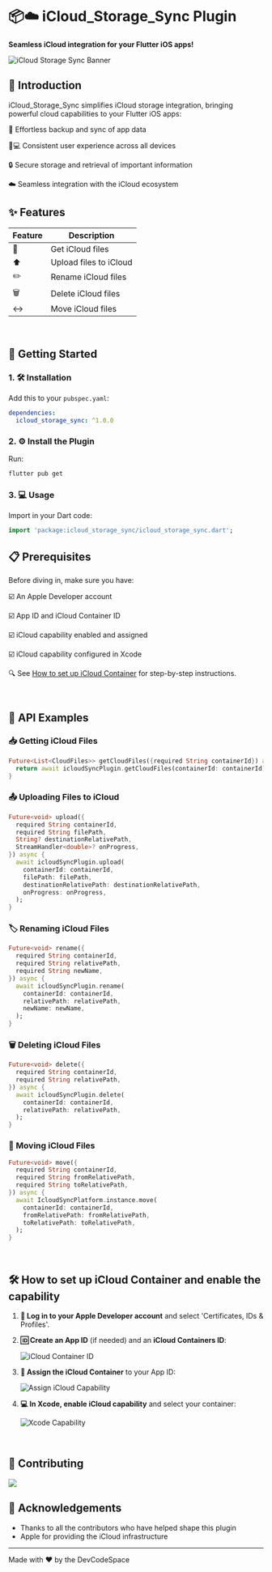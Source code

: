 # 📦☁️ iCloud_Storage_Sync Plugin

**Seamless iCloud integration for your Flutter iOS apps!**

![iCloud Storage Sync Banner](https://raw.githubusercontent.com/DevCodeSpace/icloud_storage_sync/main/assets/icloud_storage_sync_pub_dev_banner.jpg)

## 🌟 Introduction

iCloud_Storage_Sync simplifies iCloud storage integration, bringing powerful cloud capabilities to your Flutter iOS apps:

🔄 Effortless backup and sync of app data

📱💻 Consistent user experience across all devices

🔒 Secure storage and retrieval of important information

☁️ Seamless integration with the iCloud ecosystem


## ✨ Features

| Feature | Description |
|---------|-------------|
| 📂 | Get iCloud files |
| ⬆️ | Upload files to iCloud |
| ✏️ | Rename iCloud files |
| 🗑️ | Delete iCloud files |
| ↔️ | Move iCloud files |

<br>

## 🚀 Getting Started

### 1. 🛠️ Installation

Add this to your `pubspec.yaml`:

```yaml
dependencies:
  icloud_storage_sync: ^1.0.0
```

### 2. ⚙️ Install the Plugin

Run:

```bash
flutter pub get
```

### 3. 💻 Usage

Import in your Dart code:

```dart
import 'package:icloud_storage_sync/icloud_storage_sync.dart';
```

## 📋 Prerequisites

Before diving in, make sure you have:
 
 ☑️ An Apple Developer account

 ☑️ App ID and iCloud Container ID

 ☑️ iCloud capability enabled and assigned

 ☑️ iCloud capability configured in Xcode

🔍 See [How to set up iCloud Container](#-how-to-set-up-icloud-container-and-enable-the-capability) for step-by-step instructions.

<br>

## 🧰 API Examples

### 📥 Getting iCloud Files

```dart
Future<List<CloudFiles>> getCloudFiles({required String containerId}) async {
  return await icloudSyncPlugin.getCloudFiles(containerId: containerId);
}
```

### 📤 Uploading Files to iCloud

```dart
Future<void> upload({
  required String containerId,
  required String filePath,
  String? destinationRelativePath,
  StreamHandler<double>? onProgress,
}) async {
  await icloudSyncPlugin.upload(
    containerId: containerId,
    filePath: filePath,
    destinationRelativePath: destinationRelativePath,
    onProgress: onProgress,
  );
}
```

### 🏷️ Renaming iCloud Files

```dart
Future<void> rename({
  required String containerId,
  required String relativePath,  
  required String newName,
}) async {
  await icloudSyncPlugin.rename(
    containerId: containerId,
    relativePath: relativePath,
    newName: newName,
  );  
}
```

### 🗑️ Deleting iCloud Files

```dart
Future<void> delete({
  required String containerId,
  required String relativePath,
}) async {
  await icloudSyncPlugin.delete(
    containerId: containerId,
    relativePath: relativePath,
  );
}
```

### 🔀 Moving iCloud Files

```dart
Future<void> move({
  required String containerId,  
  required String fromRelativePath,
  required String toRelativePath,  
}) async {
  await IcloudSyncPlatform.instance.move(
    containerId: containerId,
    fromRelativePath: fromRelativePath,
    toRelativePath: toRelativePath,
  );
}
```

<br>

## 🛠 How to set up iCloud Container and enable the capability

1. **👤 Log in to your Apple Developer account** and select 'Certificates, IDs & Profiles'.

2. **🆔 Create an App ID** (if needed) and an **iCloud Containers ID**:

   ![iCloud Container ID](https://raw.githubusercontent.com/DevCodeSpace/icloud_storage_sync/main/assets/icloud_container_id.png)

3. **🔗 Assign the iCloud Container** to your App ID:

   ![Assign iCloud Capability](https://raw.githubusercontent.com/DevCodeSpace/icloud_storage_sync/main/assets/assign_icloud_capability.png)

4. **💻 In Xcode, enable iCloud capability** and select your container:

   ![Xcode Capability](https://raw.githubusercontent.com/DevCodeSpace/icloud_storage_sync/main/assets/xcode_capability.png)

<br>

## 🤝 Contributing

[![](https://raw.githubusercontent.com/DevCodeSpace/icloud_storage_sync/main/assets/contributors.png)](https://github.com/DevCodeSpace/icloud_storage_sync/graphs/contributors)

## 🙏 Acknowledgements

- Thanks to all the contributors who have helped shape this plugin
- Apple for providing the iCloud infrastructure

---

Made with ❤️ by the DevCodeSpace
